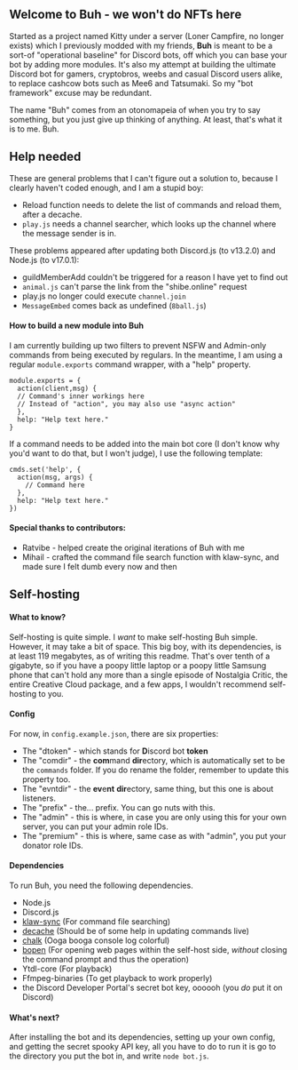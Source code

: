 ## __**Welcome to Buh - we won't do NFTs here**__
Started as a project named Kitty under a server (Loner Campfire, no longer exists) which I previously modded with my friends, **Buh** is meant to be a sort-of "operational baseline" for Discord bots, off which you can base your bot by adding more modules. It's also my attempt at building the ultimate Discord bot for gamers, cryptobros, weebs and casual Discord users alike, to replace cashcow bots such as Mee6 and Tatsumaki. So my "bot framework" excuse may be redundant.

The name "Buh" comes from an otonomapeia of when you try to say something, but you just give up thinking of anything. At least, that's what it is to me. Buh.

## **Help needed**
These are general problems that I can't figure out a solution to, because I clearly haven't coded enough, and I am a stupid boy:
- Reload function needs to delete the list of commands and reload them, after a decache.
- ``play.js`` needs a channel searcher, which looks up the channel where the message sender is in.

These problems appeared after updating both Discord.js (to v13.2.0) and Node.js (to v17.0.1):
- guildMemberAdd couldn't be triggered for a reason I have yet to find out
- ``animal.js`` can't parse the link from the "shibe.online" request
- play.js no longer could execute ``channel.join``
- ``MessageEmbed`` comes back as undefined (``8ball.js``)

#### How to build a new module into Buh
I am currently building up two filters to prevent NSFW and Admin-only commands from being executed by regulars. In the meantime, I am using a regular ``module.exports`` command wrapper, with a "help" property.
```
module.exports = {
  action(client,msg) {
  // Command's inner workings here
  // Instead of "action", you may also use "async action"
  },
  help: "Help text here."
}
```
If a command needs to be added into the main bot core (I don't know why you'd want to do that, but I won't judge), I use the following template:
```
cmds.set('help', {
  action(msg, args) {
    // Command here
  },
  help: "Help text here."
})
```
#### Special thanks to contributors:
- Ratvibe - helped create the original iterations of Buh with me
- Mihail - crafted the command file search function with klaw-sync, and made sure I felt dumb every now and then

## **Self-hosting**
#### What to know?
Self-hosting is quite simple. I *want* to make self-hosting Buh simple. However, it may take a bit of space. This big boy, with its dependencies, is at least 119 megabytes, as of writing this readme. That's over tenth of a gigabyte, so if you have a poopy little laptop or a poopy little Samsung phone that can't hold any more than a single episode of Nostalgia Critic, the entire Creative Cloud package, and a few apps, I wouldn't recommend self-hosting to you.
#### Config
For now, in ``config.example.json``, there are six properties:
* The "dtoken" - which stands for **D**iscord bot **token**
* The "comdir" - the **com**mand **dir**ectory, which is automatically set to be the ``commands`` folder. If you do rename the folder, remember to update this property too.
* The "evntdir" - the **ev**e**nt** **dir**ectory, same thing, but this one is about listeners.
* The "prefix" - the... prefix. You can go nuts with this.
* The "admin" - this is where, in case you are only using this for your own server, you can put your admin role IDs.
* The "premium" - this is where, same case as with "admin", you put your donator role IDs.

#### Dependencies
To run Buh, you need the following dependencies.
- Node.js
- Discord.js
- [klaw-sync](https://www.npmjs.com/package/klaw-sync) (For command file searching)
- [decache](https://www.npmjs.com/package/decache) (Should be of some help in updating commands live)
- [chalk](https://www.npmjs.com/package/chalk) (Ooga booga console log colorful)
- [bopen](https://www.npmjs.com/package/bopen) (For opening web pages within the self-host side, *without* closing the command prompt and thus the operation)
- Ytdl-core (For playback)
- Ffmpeg-binaries (To get playback to work properly)
- the Discord Developer Portal's secret bot key, oooooh (you *do* put it on Discord)

#### What's next?
After installing the bot and its dependencies, setting up your own config, and getting the secret spooky API key, all you have to do to run it is go to the directory you put the bot in, and write ``node bot.js``.
